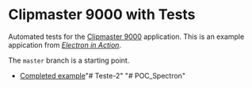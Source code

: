 # Clipmaster 9000 with Tests

Automated tests for the [Clipmaster 9000](https://github.com/electron-in-action/clipmaster-9000) application. This is an example appication from [_Electron in Action_](https://bit.ly/electronjs).

The `master` branch is a starting point.

- [Completed example](https://github.com/electron-in-action/clipmaster-9000-spectron/tree/completed-example)"# Teste-2" 
"# POC_Spectron" 
